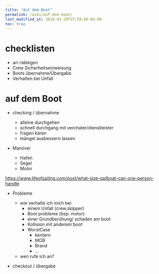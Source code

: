 ```yaml
---
title: "Auf dem Boot"
permalink: /wiki/auf-dem-boot/
last_modified_at: 2018-03-20T15:59:40-04:00
toc: true
---
```


# checklisten
- an-/ablegen
- Crew Sicherheitseinweisung
- Boots übernahme/Übergabe
- Verhalten bei Unfall

# auf dem Boot
- checking / übernahme
    - alleine durchgehen
    - schnell durchgang mit verchater/dienstleister
    - fragen kären
    - mängel ausbessern lassen

- Manöver
    - Hafen
    - Segel
    - Motor


https://www.lifeofsailing.com/post/what-size-sailboat-can-one-person-handle

- Probleme
    - wie verhalte ich mich bei
        - einem Unfall (crew,skipper)
        - Boot probleme (bsp: motor)
        - einer Grundberühung/ schaden am boot
        - Kollision mit anderem boot
        - WorstCase
            - kentern
            - MOB
            - Brand
            - ...
    - wen rufe ich an?

- checkout / übergabe